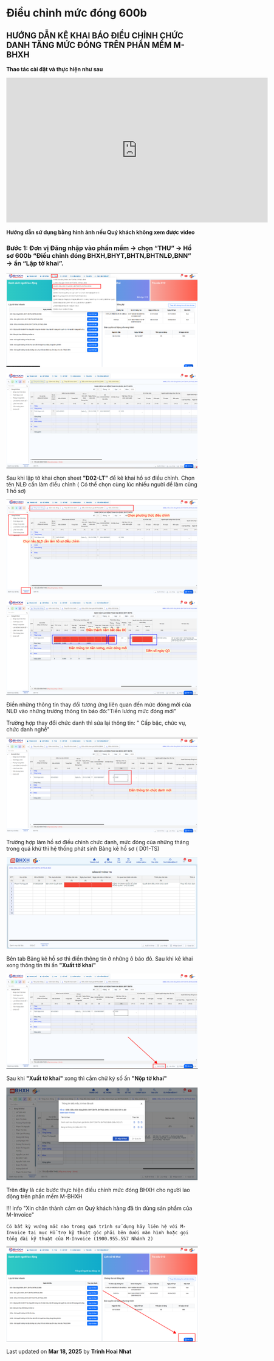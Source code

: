 # **Điều chỉnh mức đóng 600b**

## **HƯỚNG DẪN KÊ KHAI BÁO ĐIỀU CHỈNH CHỨC DANH TĂNG MỨC ĐÓNG TRÊN PHẦN MỀM M-BHXH**

**Thao tác cài đặt và thực hiện như sau**

<iframe style="width: 43rem; height: 380px" src="https://www.youtube.com/embed/SixgQQGQT8Y?si=g6RPyR8bY6BWE3hL" title="YouTube video player" frameborder="0" allow="accelerometer; autoplay; clipboard-write; encrypted-media; gyroscope; picture-in-picture; web-share" referrerpolicy="strict-origin-when-cross-origin" allowfullscreen></iframe>

**Hướng dẫn sử dụng bằng hình ảnh nếu Quý khách không xem được video**

### Bước 1: Đơn vị Đăng nhập vào phần mềm → chọn “THU” → Hồ sơ 600b “Điều chỉnh đóng BHXH,BHYT,BHTN,BHTNLĐ,BNN” → ấn “Lập tờ khai”.

![Hình 1](../../assets/images/mBHXH/dieu-chinh-muc-dong_1.png)

![Hình 2](../../assets/images/mBHXH/dieu-chinh-muc-dong_2.png)

Sau khi lập tờ khai chọn sheet **"D02-LT"** để kê khai hồ sơ điều chỉnh.
Chọn tên NLĐ cần làm điều chỉnh ( Có thể chọn cùng lúc nhiều người để làm cùng 1 hồ sơ)

![Hình 3](../../assets/images/mBHXH/dieu-chinh-muc-dong_3.png)

![Hình 4](../../assets/images/mBHXH/dieu-chinh-muc-dong_4.png)

Điền những thông tin thay đổi tương ứng liên quan đến mức đóng mới của NLĐ vào những trường thông tin báo đỏ:"Tiền lương mức đóng mới"

Trường hợp thay đổi chức danh thì sửa lại thông tin: " Cấp bậc, chức vụ, chức danh nghề"

![Hình 5](../../assets/images/mBHXH/dieu-chinh-muc-dong_5.png)

Trường hợp làm hồ sơ điều chỉnh chức danh, mức đóng của những tháng trong quá khứ thì hệ thống phát sinh Bảng kê hồ sơ ( D01-TS)

![Hình 6](../../assets/images/mBHXH/dieu-chinh-muc-dong_6.png)

Bên tab Bảng kê hồ sơ thì điền thông tin ở những ô báo đỏ.
Sau khi kê khai xong thông tin thì ấn **"Xuất tờ khai"**

![Hình 7](../../assets/images/mBHXH/dieu-chinh-muc-dong_7.png)

Sau khi **"Xuất tờ khai"** xong thì cắm chữ ký số ấn **"Nộp tờ khai"**

![Hình 8](../../assets/images/mBHXH/dieu-chinh-muc-dong_8.png)

Trên đây là các bước thực hiện điều chỉnh mức đóng BHXH cho người lao động trên phần mềm M-BHXH

!!! info "Xin chân thành cảm ơn Quý khách hàng đã tin dùng sản phẩm của M-Invoice"

    Có bất kỳ vướng mắc nào trong quá trình sử dụng hãy liên hệ với M-Invoice tại mục Hỗ trợ kỹ thuật góc phải bên dưới màn hình hoặc gọi tổng đài kỹ thuật của M-Invoice (1900.955.557 Nhánh 2)

![Hình 9](../../assets/images/mBHXH/hotro.png)




<div class="last-updated">Last updated on <strong>Mar 18, 2025</strong> by <strong>Trinh Hoai Nhat</strong></div>
